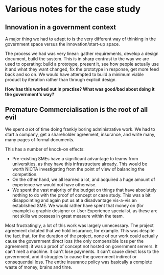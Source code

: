 Various notes for the case study
================================

Innovation in a government context
----------------------------------

A major thing we had to adapt to is the very different way of thinking in the government space versus the innovation/start-up space.

The process we had was very linear: gather requirements, develop a design document, build the system. This is in sharp contrast to the way we are used to operating: build a prototype, present it, see how people actually use it and what they want changed, fix the prototype in response, get more feed back and so on. We would have attempted to build a minimum viable product by iteration rather than through explicit design.

**How has this worked out in practise? What was good/bad about doing it the government's way?**

## Premature Commercialisation is the root of all evil ##
We spent *a lot* of time doing frankly boring administrative work. We had to start a company, get a shareholder agreement, insurance, and write many, many pages of formal documents.

This has a number of knock-on effects:
 + Pre-existing SMEs have a significant advantage to teams from universities, as they have this infrastructure already. This would be worth NICTA investigating from the point of view of balancing the competition.
 + On the other hand, we all learned a lot, and acquired a huge amount of experience we would not have otherwise.
 + We spent the vast majority of the budget on things that have absolutely nothing to do with the proof of concept or case study. This was a bit disappointing and again put us at a disadvantage vis-a-vis an established SME. We would rather have spent that money on (for example) a graphic designer or User Experience specialist, as these are not skills we possess in great measure within the team.


Most frustratingly, a lot of this work was largely unnecessary. The project agreement dictated that we hold insurance, for example. This was despite the fact that, for the duration of the project, none of our work could actually cause the government direct loss (the only compensible loss per the agreement): it was a proof of concept not hosted on government servers. It can't melt a machine. It can't lose payments. It can't cause direct loss to the government, and it struggles to cause the government indirect or consequential loss. The entire insurance policy was basically a complete waste of money, brains and time.

